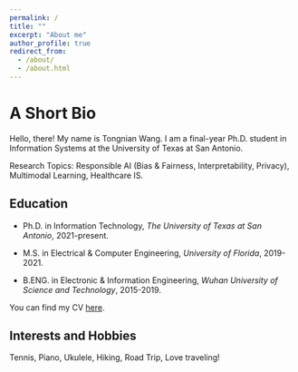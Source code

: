 ```yaml
---
permalink: /
title: ""
excerpt: "About me"
author_profile: true
redirect_from: 
  - /about/
  - /about.html
---
```

A Short Bio
====
Hello, there! My name is Tongnian Wang. I am a final-year Ph.D. student in Information Systems at the University of Texas at San Antonio. 

<!-- My research interests lies at the intersection of **Machine Learning** and **Biomedical Informatics**, where I aim to develop responsible AI systems for healthcare while also exploring AI applications that harness multi-modal healthcare data. -->

Research Topics: Responsible AI (Bias & Fairness, Interpretability, Privacy), Multimodal Learning, Healthcare IS.


Education
------

- Ph.D. in Information Technology, *The University of Texas at San Antonio*, 2021-present.

- M.S. in Electrical & Computer Engineering, *University of Florida*, 2019-2021.

- B.ENG. in Electronic & Information Engineering, *Wuhan University of Science and Technology*, 2015-2019.

You can find my CV [here](http://tongnianw.github.io/files/CV_TW_utsa.pdf).


Interests and Hobbies
------

Tennis, Piano, Ukulele, Hiking, Road Trip, Love traveling!